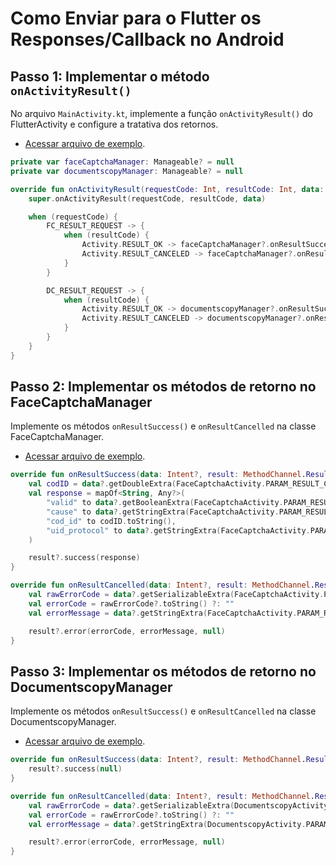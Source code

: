 # Como Enviar para o Flutter os Responses/Callback no Android

## Passo 1: Implementar o método `onActivityResult()`

No arquivo `MainActivity.kt`, implemente a função `onActivityResult()` do FlutterActivity e configure a tratativa dos retornos.

- [Acessar arquivo de exemplo](../../android/app/src/main/kotlin/br/com/oiti/flutter/liveness2d/bridge/MainActivity.kt).

```kotlin
private var faceCaptchaManager: Manageable? = null
private var documentscopyManager: Manageable? = null

override fun onActivityResult(requestCode: Int, resultCode: Int, data: Intent?) {
    super.onActivityResult(requestCode, resultCode, data)

    when (requestCode) {
        FC_RESULT_REQUEST -> {
            when (resultCode) {
                Activity.RESULT_OK -> faceCaptchaManager?.onResultSuccess(data, resultFlutter)
                Activity.RESULT_CANCELED -> faceCaptchaManager?.onResultCancelled(data, resultFlutter)
            }
        }

        DC_RESULT_REQUEST -> {
            when (resultCode) {
                Activity.RESULT_OK -> documentscopyManager?.onResultSuccess(data, resultFlutter)
                Activity.RESULT_CANCELED -> documentscopyManager?.onResultCancelled(data, resultFlutter)
            }
        }
    }
}
```

## Passo 2: Implementar os métodos de retorno no FaceCaptchaManager

Implemente os métodos `onResultSuccess()` e `onResultCancelled` na classe FaceCaptchaManager.

- [Acessar arquivo de exemplo](../../android/app/src/main/kotlin/br/com/oiti/flutter/liveness2d/bridge/utils/FaceCaptchaManager.kt).

```kotlin
override fun onResultSuccess(data: Intent?, result: MethodChannel.Result?) {
    val codID = data?.getDoubleExtra(FaceCaptchaActivity.PARAM_RESULT_COD_ID, 0.0)
    val response = mapOf<String, Any?>(
        "valid" to data?.getBooleanExtra(FaceCaptchaActivity.PARAM_RESULT, false),
        "cause" to data?.getStringExtra(FaceCaptchaActivity.PARAM_RESULT_CAUSE),
        "cod_id" to codID.toString(),
        "uid_protocol" to data?.getStringExtra(FaceCaptchaActivity.PARAM_RESULT_PROTOCOL),
    )

    result?.success(response)
}

override fun onResultCancelled(data: Intent?, result: MethodChannel.Result?) {
    val rawErrorCode = data?.getSerializableExtra(FaceCaptchaActivity.PARAM_RESULT_ERROR_CODE) as? FaceCaptchaErrorCode
    val errorCode = rawErrorCode?.toString() ?: ""
    val errorMessage = data?.getStringExtra(FaceCaptchaActivity.PARAM_RESULT_ERROR)

    result?.error(errorCode, errorMessage, null)
}
```

## Passo 3: Implementar os métodos de retorno no DocumentscopyManager

Implemente os métodos `onResultSuccess()` e `onResultCancelled` na classe DocumentscopyManager.

- [Acessar arquivo de exemplo](../../android/app/src/main/kotlin/br/com/oiti/flutter/liveness2d/bridge/utils/DocumentscopyManager.kt).

```kotlin
override fun onResultSuccess(data: Intent?, result: MethodChannel.Result?) {
    result?.success(null)
}

override fun onResultCancelled(data: Intent?, result: MethodChannel.Result?) {
    val rawErrorCode = data?.getSerializableExtra(DocumentscopyActivity.PARAM_RESULT_ERROR_CODE) as? DocumentscopyErrorCode
    val errorCode = rawErrorCode?.toString() ?: ""
    val errorMessage = data?.getStringExtra(DocumentscopyActivity.PARAM_RESULT_ERROR)

    result?.error(errorCode, errorMessage, null)
}
```